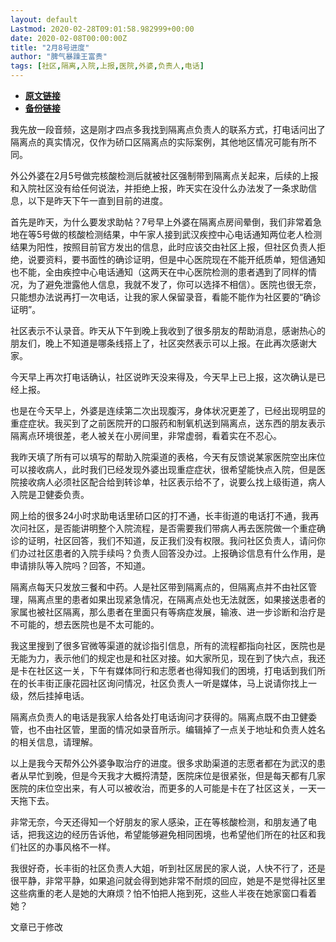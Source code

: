 ```yaml
---
layout: default
Lastmod: 2020-02-28T09:01:58.982999+00:00
date: 2020-02-08T00:00:00Z
title: "2月8号进度"
author: "脾气暴躁王富贵"
tags: [社区,隔离,入院,上报,医院,外婆,负责人,电话]
---
```


* [**原文链接**](http://mp.weixin.qq.com/s?__biz=MzA3MjMxNjc2OA==&mid=2450825085&idx=1&sn=1f89ea295161a01e25780b7ffbc74325&chksm=88c01d72bfb79464dd3debf11acce289a3fcd74e58075f0f4e29bc8a404dd4c222271cbf549f#rd)
* [**备份链接**](http://archive.ph/yPLXT)


我先放一段音频，这是刚才四点多我找到隔离点负责人的联系方式，打电话问出了隔离点的真实情况，仅作为硚口区隔离点的实际案例，其他地区情况可能有所不同。

  

外公外婆在2月5号做完核酸检测后就被社区强制带到隔离点关起来，后续的上报和入院社区没有给任何说法，并拒绝上报，昨天实在没什么办法发了一条求助信息，以下是昨天下午一直到目前的进度。

  

首先是昨天，为什么要发求助帖？7号早上外婆在隔离点房间晕倒，我们非常着急地在等5号做的核酸检测结果，中午家人接到武汉疾控中心电话通知两位老人检测结果为阳性，按照目前官方发出的信息，此时应该交由社区上报，但社区负责人拒绝，说要资料，要书面性的确诊证明，但是中心医院现在不能开纸质单，短信通知也不能，全由疾控中心电话通知（这两天在中心医院检测的患者遇到了同样的情况，为了避免泄露他人信息，我就不发了，你可以选择不相信）。医院也很无奈，只能想办法说再打一次电话，让我的家人保留录音，看能不能作为社区要的“确诊证明”。

  

社区表示不认录音。昨天从下午到晚上我收到了很多朋友的帮助消息，感谢热心的朋友们，晚上不知道是哪条线搭上了，社区突然表示可以上报。在此再次感谢大家。

  

今天早上再次打电话确认，社区说昨天没来得及，今天早上已上报，这次确认是已经上报。  

  

也是在今天早上，外婆是连续第二次出现腹泻，身体状况更差了，已经出现明显的重症症状。我买到了之前医院开的口服药和制氧机送到隔离点，送东西的朋友表示隔离点环境很差，老人被关在小房间里，非常虚弱，看着实在不忍心。

  

我昨天填了所有可以填写的帮助入院渠道的表格，今天有反馈说某家医院空出床位可以接收病人，此时我们已经发现外婆出现重症症状，很希望能快点入院，但是医院接收病人必须社区配合给到转诊单，社区表示给不了，说要么找上级街道，病人入院是卫健委负责。

  

网上给的很多24小时求助电话里硚口区的打不通，长丰街道的电话打不通，我再次问社区，是否能讲明整个入院流程，是否需要我们带病人再去医院做一个重症确诊的证明，社区回答，我们不知道，反正我们没有权限。我问社区负责人，请问你们办过社区患者的入院手续吗？负责人回答没办过。上报确诊信息有什么作用，是申请排队等入院吗？回答，不知道。  

  

隔离点每天只发放三餐和中药。人是社区带到隔离点的，但隔离点并不由社区管理，隔离点里的患者如果出现紧急情况，在隔离点处也无法就医，如果接送患者的家属也被社区隔离，那么患者在里面只有等病症发展，输液、进一步诊断和治疗是不可能的，想去医院也是不太可能的。

  

我这里搜到了很多官微等渠道的就诊指引信息，所有的流程都指向社区，医院也是无能为力，表示他们的规定也是和社区对接。如大家所见，现在到了快六点，我还是卡在社区这一关，下午有媒体同行和志愿者也得知我们的困境，打电话到我们所在的长丰街正康花园社区询问情况，社区负责人一听是媒体，马上说请你找上一级，然后挂掉电话。

  

隔离点负责人的电话是我家人给各处打电话询问才获得的。隔离点既不由卫健委管，也不由社区管，里面的情况如录音所示。编辑掉了一点关于地址和负责人姓名的相关信息，请理解。

  

以上是我今天帮外公外婆争取治疗的进度。很多求助渠道的志愿者都在为武汉的患者从早忙到晚，但是今天我才大概捋清楚，医院床位是很紧张，但是每天都有几家医院的床位空出来，有人可以被收治，而更多的人可能是卡在了社区这关，一天一天拖下去。

  

非常无奈，今天还得知一个好朋友的家人感染，正在等核酸检测，和朋友通了电话，把我这边的经历告诉他，希望能够避免相同困境，也希望他们所在的社区和我们社区的办事风格不一样。

  

我很好奇，长丰街的社区负责人大姐，听到社区居民的家人说，人快不行了，还是很平静，非常平静，如果追问就会得到她非常不耐烦的回应，她是不是觉得社区里这些病重的老人是她的大麻烦？怕不怕把人拖到死，这些人半夜在她家窗口看着她？

文章已于修改

